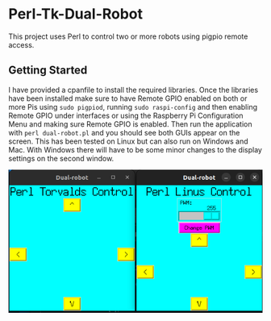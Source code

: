 # Perl-Tk-Dual-Robot
This project uses Perl to control two or more robots using pigpio remote access.

## Getting Started

I have provided a cpanfile to install the required libraries. Once the libraries have been installed make sure to have Remote GPIO enabled on both or more Pis using `sudo pigpiod`, running `sudo raspi-config` and then enabling Remote GPIO under interfaces or using the Raspberry Pi Configuration Menu and making sure Remote GPIO is enabled. Then run the application with `perl dual-robot.pl` and you should see both GUIs appear on the screen. This has been tested on Linux but can also run on Windows and Mac. With Windows there will have to be some minor changes to the display settings on the second window.

![app](https://github.com/sentairanger/Perl-Tk-Dual-Robot/blob/main/dual-robot.png)
